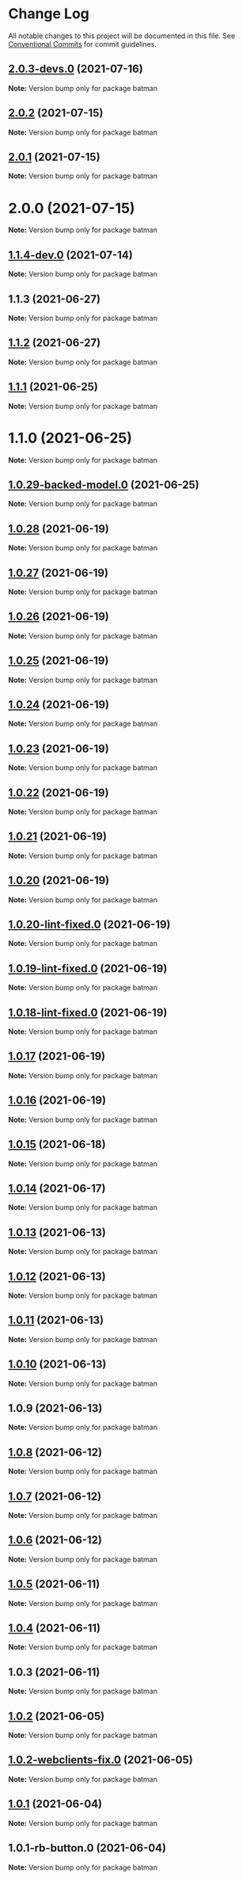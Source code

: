 # Change Log

All notable changes to this project will be documented in this file.
See [Conventional Commits](https://conventionalcommits.org) for commit guidelines.

## [2.0.3-devs.0](https://github.com/yurikrupnik/mussia8/compare/batman@2.0.2...batman@2.0.3-devs.0) (2021-07-16)

**Note:** Version bump only for package batman





## [2.0.2](https://github.com/yurikrupnik/mussia8/compare/batman@2.0.1...batman@2.0.2) (2021-07-15)

**Note:** Version bump only for package batman





## [2.0.1](https://github.com/yurikrupnik/mussia8/compare/batman@2.0.0...batman@2.0.1) (2021-07-15)

**Note:** Version bump only for package batman





# 2.0.0 (2021-07-15)

**Note:** Version bump only for package batman





## [1.1.4-dev.0](https://github.com/yurikrupnik/mussia8/compare/batman@1.1.3...batman@1.1.4-dev.0) (2021-07-14)

**Note:** Version bump only for package batman





## 1.1.3 (2021-06-27)

**Note:** Version bump only for package batman





## [1.1.2](https://github.com/yurikrupnik/mussia8/compare/batman@1.1.1...batman@1.1.2) (2021-06-27)

**Note:** Version bump only for package batman





## [1.1.1](https://github.com/yurikrupnik/mussia8/compare/batman@1.1.0...batman@1.1.1) (2021-06-25)

**Note:** Version bump only for package batman





# 1.1.0 (2021-06-25)

**Note:** Version bump only for package batman





## [1.0.29-backed-model.0](https://github.com/yurikrupnik/mussia8/compare/batman@1.0.28...batman@1.0.29-backed-model.0) (2021-06-25)

**Note:** Version bump only for package batman





## [1.0.28](https://github.com/yurikrupnik/mussia8/compare/batman@1.0.27...batman@1.0.28) (2021-06-19)

**Note:** Version bump only for package batman





## [1.0.27](https://github.com/yurikrupnik/mussia8/compare/batman@1.0.26...batman@1.0.27) (2021-06-19)

**Note:** Version bump only for package batman





## [1.0.26](https://github.com/yurikrupnik/mussia8/compare/batman@1.0.25...batman@1.0.26) (2021-06-19)

**Note:** Version bump only for package batman





## [1.0.25](https://github.com/yurikrupnik/mussia8/compare/batman@1.0.24...batman@1.0.25) (2021-06-19)

**Note:** Version bump only for package batman





## [1.0.24](https://github.com/yurikrupnik/mussia8/compare/batman@1.0.23...batman@1.0.24) (2021-06-19)

**Note:** Version bump only for package batman





## [1.0.23](https://github.com/yurikrupnik/mussia8/compare/batman@1.0.22...batman@1.0.23) (2021-06-19)

**Note:** Version bump only for package batman





## [1.0.22](https://github.com/yurikrupnik/mussia8/compare/batman@1.0.21...batman@1.0.22) (2021-06-19)

**Note:** Version bump only for package batman





## [1.0.21](https://github.com/yurikrupnik/mussia8/compare/batman@1.0.20...batman@1.0.21) (2021-06-19)

**Note:** Version bump only for package batman





## [1.0.20](https://github.com/yurikrupnik/mussia8/compare/batman@1.0.20-lint-fixed.0...batman@1.0.20) (2021-06-19)

**Note:** Version bump only for package batman





## [1.0.20-lint-fixed.0](https://github.com/yurikrupnik/mussia8/compare/batman@1.0.19-lint-fixed.0...batman@1.0.20-lint-fixed.0) (2021-06-19)

**Note:** Version bump only for package batman





## [1.0.19-lint-fixed.0](https://github.com/yurikrupnik/mussia8/compare/batman@1.0.18-lint-fixed.0...batman@1.0.19-lint-fixed.0) (2021-06-19)

**Note:** Version bump only for package batman





## [1.0.18-lint-fixed.0](https://github.com/yurikrupnik/mussia8/compare/batman@1.0.17...batman@1.0.18-lint-fixed.0) (2021-06-19)

**Note:** Version bump only for package batman





## [1.0.17](https://github.com/yurikrupnik/mussia8/compare/batman@1.0.16...batman@1.0.17) (2021-06-19)

**Note:** Version bump only for package batman





## [1.0.16](https://github.com/yurikrupnik/mussia8/compare/batman@1.0.15...batman@1.0.16) (2021-06-19)

**Note:** Version bump only for package batman





## [1.0.15](https://github.com/yurikrupnik/mussia8/compare/batman@1.0.14...batman@1.0.15) (2021-06-18)

**Note:** Version bump only for package batman





## [1.0.14](https://github.com/yurikrupnik/mussia8/compare/batman@1.0.13...batman@1.0.14) (2021-06-17)

**Note:** Version bump only for package batman





## [1.0.13](https://github.com/yurikrupnik/mussia8/compare/batman@1.0.12...batman@1.0.13) (2021-06-13)

**Note:** Version bump only for package batman





## [1.0.12](https://github.com/yurikrupnik/mussia8/compare/batman@1.0.11...batman@1.0.12) (2021-06-13)

**Note:** Version bump only for package batman





## [1.0.11](https://github.com/yurikrupnik/mussia8/compare/batman@1.0.10...batman@1.0.11) (2021-06-13)

**Note:** Version bump only for package batman





## [1.0.10](https://github.com/yurikrupnik/mussia8/compare/batman@1.0.9...batman@1.0.10) (2021-06-13)

**Note:** Version bump only for package batman





## 1.0.9 (2021-06-13)

**Note:** Version bump only for package batman





## [1.0.8](https://github.com/yurikrupnik/mussia8/compare/batman@1.0.7...batman@1.0.8) (2021-06-12)

**Note:** Version bump only for package batman





## [1.0.7](https://github.com/yurikrupnik/mussia8/compare/batman@1.0.5...batman@1.0.7) (2021-06-12)

**Note:** Version bump only for package batman





## [1.0.6](https://github.com/yurikrupnik/mussia8/compare/batman@1.0.5...batman@1.0.6) (2021-06-12)

**Note:** Version bump only for package batman





## [1.0.5](https://github.com/yurikrupnik/mussia8/compare/batman@1.0.4...batman@1.0.5) (2021-06-11)

**Note:** Version bump only for package batman





## [1.0.4](https://github.com/yurikrupnik/mussia8/compare/batman@1.0.3...batman@1.0.4) (2021-06-11)

**Note:** Version bump only for package batman





## 1.0.3 (2021-06-11)

**Note:** Version bump only for package batman





## [1.0.2](https://github.com/yurikrupnik/mussia8/compare/batman@1.0.2-webclients-fix.0...batman@1.0.2) (2021-06-05)

**Note:** Version bump only for package batman





## [1.0.2-webclients-fix.0](https://github.com/yurikrupnik/mussia8/compare/batman@1.0.1...batman@1.0.2-webclients-fix.0) (2021-06-05)

**Note:** Version bump only for package batman





## [1.0.1](https://github.com/yurikrupnik/mussia8/compare/batman@1.0.1-rb-button.0...batman@1.0.1) (2021-06-04)

**Note:** Version bump only for package batman





## 1.0.1-rb-button.0 (2021-06-04)

**Note:** Version bump only for package batman
